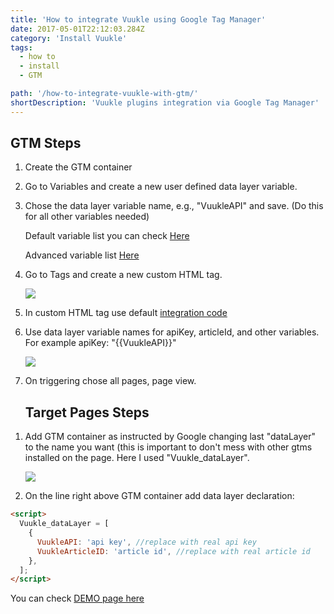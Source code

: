 ```yaml
---
title: 'How to integrate Vuukle using Google Tag Manager'
date: 2017-05-01T22:12:03.284Z
category: 'Install Vuukle'
tags:
  - how to
  - install
  - GTM

path: '/how-to-integrate-vuukle-with-gtm/'
shortDescription: 'Vuukle plugins integration via Google Tag Manager'
---
```


## GTM Steps

1. Create the GTM container

2. Go to Variables and create a new user defined data layer variable.

3. Chose the data layer variable name, e.g., "VuukleAPI" and save. (Do this for all other variables needed)

   Default variable list you can check [Here](https://docs.vuukle.com/how-to-embed-vuukle-2.0-via-js/)

   Advanced variable list [Here](https://docs.vuukle.com/general-settings/)

4. Go to Tags and create a new custom HTML tag.

   ![](/img_1.png)

5. In custom HTML tag use default [integration code](https://docs.vuukle.com/how-to-embed-vuukle-2.0-via-js/)

6. Use data layer variable names for apiKey, articleId, and other variables. For example apiKey: "{{VuukleAPI}}"

   ![](/img_3.png)

7. On triggering chose all pages, page view.

   ## Target Pages Steps

1) Add GTM container as instructed by Google changing last "dataLayer" to the name you want (this is important to don't mess with other gtms installed on the page. Here I used "Vuukle_dataLayer".

   ![](/img_2.png)

2) On the line right above GTM <head> container add data layer declaration:

```html
<script>
  Vuukle_dataLayer = [
    {
      VuukleAPI: 'api key', //replace with real api key
      VuukleArticleID: 'article id', //replace with real article id
    },
  ];
</script>
```

You can check [DEMO page here](https://adoring-shirley-6ff2f5.netlify.com/)
